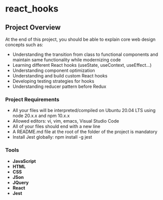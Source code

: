 # react_hooks

## Project Overview

At the end of this project, you should be able to explain core web design concepts such as:

- Understanding the transition from class to functional components and maintain same functionality while modernizing code
- Learning different React hooks (useState, useContext, useEffect…)
- Understanding component optimization
- Understanding and build custom React hooks
- Developing testing strategies for hooks
- Understanding reducer pattern before Redux

### Project Requirements

- All your files will be interpreted/compiled on Ubuntu 20.04 LTS using node 20.x.x and npm 10.x.x
- Allowed editors: vi, vim, emacs, Visual Studio Code
- All of your files should end with a new line
- A README.md file at the root of the folder of the project is mandatory
- Install Jest globally: npm install -g jest

### Tools

- **JavaScript**
- **HTML**
- **CSS**
- **JSon**
- **JQuery**
- **React**
- **Jest**